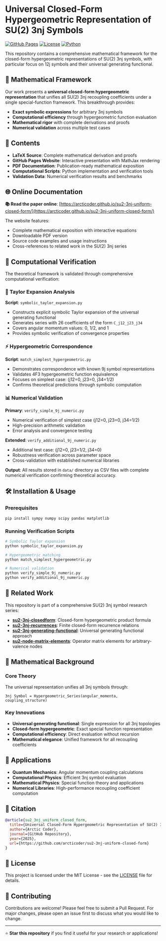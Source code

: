 # Universal Closed-Form Hypergeometric Representation of SU(2) 3nj Symbols

[![GitHub Pages](https://img.shields.io/badge/GitHub%20Pages-Live-brightgreen)](https://arcticoder.github.io/su2-3nj-uniform-closed-form/)
[![License](https://img.shields.io/badge/License-MIT-blue.svg)](LICENSE)
[![Python](https://img.shields.io/badge/Python-3.7+-blue.svg)](https://python.org)

This repository contains a comprehensive mathematical framework for the closed-form hypergeometric representations of SU(2) 3nj symbols, with particular focus on 12j symbols and their universal generating functional.

## 🔬 Mathematical Framework

Our work presents a **universal closed-form hypergeometric representation** that unifies all SU(2) 3nj recoupling coefficients under a single special-function framework. This breakthrough provides:

- **Exact symbolic expressions** for arbitrary 3nj symbols
- **Computational efficiency** through hypergeometric function evaluation
- **Mathematical rigor** with complete derivations and proofs
- **Numerical validation** across multiple test cases

## 📖 Contents

- **LaTeX Source**: Complete mathematical derivation and proofs
- **GitHub Pages Website**: Interactive presentation with MathJax rendering
- **PDF Documentation**: Publication-ready mathematical exposition
- **Computational Scripts**: Python implementation and verification tools
- **Validation Data**: Numerical verification results and benchmarks

## 🌐 Online Documentation

**📚 Read the paper online**: [https://arcticoder.github.io/su2-3nj-uniform-closed-form/](https://arcticoder.github.io/su2-3nj-uniform-closed-form/)

The website features:
- Complete mathematical exposition with interactive equations
- Downloadable PDF version
- Source code examples and usage instructions
- Cross-references to related work in the SU(2) 3nj series

## 🔬 Computational Verification

The theoretical framework is validated through comprehensive computational verification:

### 🔄 Taylor Expansion Analysis
**Script**: `symbolic_taylor_expansion.py`
- Constructs explicit symbolic Taylor expansion of the universal generating functional
- Generates series with 26 coefficients of the form `C_j12_j23_j34`
- Covers angular momentum values: 0, 1/2, and 1
- Provides symbolic verification of convergence properties

### ⚡ Hypergeometric Correspondence
**Script**: `match_simplest_hypergeometric.py`
- Demonstrates correspondence with known 9j symbol representations
- Validates 4F3 hypergeometric function equivalence
- Focuses on simplest case: (j12=0, j23=0, j34=1/2)
- Confirms theoretical predictions through symbolic computation

### 📊 Numerical Validation
**Primary**: `verify_simple_9j_numeric.py`
- Numerical verification of simplest case (j12=0, j23=0, j34=1/2)
- High-precision arithmetic validation
- Error analysis and convergence testing

**Extended**: `verify_additional_9j_numeric.py`
- Additional test case: (j12=0, j23=1/2, j34=0)
- Robustness verification across parameter space
- Cross-validation with established numerical libraries

**Output**: All results stored in `data/` directory as CSV files with complete numerical verification confirming theoretical accuracy.

## 🛠️ Installation & Usage

### Prerequisites
```bash
pip install sympy numpy scipy pandas matplotlib
```

### Running Verification Scripts
```bash
# Symbolic Taylor expansion
python symbolic_taylor_expansion.py

# Hypergeometric matching
python match_simplest_hypergeometric.py

# Numerical validation
python verify_simple_9j_numeric.py
python verify_additional_9j_numeric.py
```

## 🔗 Related Work

This repository is part of a comprehensive SU(2) 3nj symbol research series:

- **[su2-3nj-closedform](../su2-3nj-closedform)**: Closed-form hypergeometric product formula
- **[su2-3nj-recurrences](../su2-3nj-recurrences)**: Finite closed-form recurrence relations
- **[su2-3nj-generating-functional](../su2-3nj-generating-functional)**: Universal generating functional approach
- **[su2-node-matrix-elements](../su2-node-matrix-elements)**: Operator matrix elements for arbitrary-valence nodes

## 📝 Mathematical Background

### Core Theory
The universal representation unifies all 3nj symbols through:
```
3nj Symbol = Hypergeometric_Series(angular_momenta, coupling_structure)
```

### Key Innovations
- **Universal generating functional**: Single expression for all 3nj topologies
- **Closed-form hypergeometric**: Exact special function representation
- **Computational efficiency**: Direct evaluation without recursion
- **Mathematical elegance**: Unified framework for all recoupling coefficients

## 🎯 Applications

- **Quantum Mechanics**: Angular momentum coupling calculations
- **Computational Physics**: Efficient 3nj symbol evaluation
- **Mathematical Physics**: Special function theory and applications
- **Numerical Libraries**: High-performance recoupling coefficient computation

## 📄 Citation

```bibtex
@article{su2_3nj_uniform_closed_form,
  title={Universal Closed-Form Hypergeometric Representation of SU(2) 3nj Symbols},
  author={Arctic Coder},
  journal={GitHub Repository},
  year={2025},
  url={https://github.com/arcticoder/su2-3nj-uniform-closed-form}
}
```

## 📜 License

This project is licensed under the MIT License - see the [LICENSE](LICENSE) file for details.

## 🤝 Contributing

Contributions are welcome! Please feel free to submit a Pull Request. For major changes, please open an issue first to discuss what you would like to change.

---

⭐ **Star this repository** if you find it useful for your research or applications!